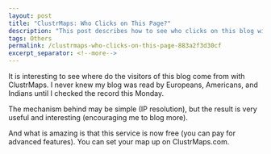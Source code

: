 ```yaml
---
layout: post
title: "ClustrMaps: Who Clicks on This Page?"
description: "This post describes how to see who clicks on this blog with ClustrMaps."
tags: Others
permalink: /clustrmaps-who-clicks-on-this-page-883a2f3d30cf
excerpt_separator: <!--more-->
---
```


It is interesting to see where do the visitors of this blog come from with ClustrMaps. I never knew my blog was read by Europeans, Americans, and Indians until I checked the record this Monday.

The mechanism behind may be simple (IP resolution), but the result is very useful and interesting (encouraging me to blog more).

And what is amazing is that this service is now free (you can pay for advanced features). You can set your map up on ClustrMaps.com.
<!--more-->
